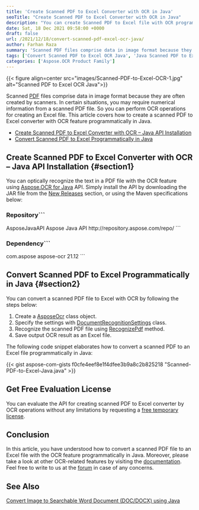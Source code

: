 ```yaml
---
title: 'Create Scanned PDF to Excel Converter with OCR in Java'
seoTitle: "Create Scanned PDF to Excel Converter with OCR in Java"
description: "You can create Scanned PDF to Excel file with OCR programmatically using Java. Convert scanned PDF to XLSX or XLS in Java."
date: Sat, 18 Dec 2021 09:58:00 +0000
draft: false
url: /2021/12/18/convert-scanned-pdf-excel-ocr-java/
author: Farhan Raza
summary: 'Scanned PDF files comprise data in image format because they are often created by scanners. In certain situations, you may require numerical information from a scanned PDF file. So you can perform OCR operations for creating an Excel file. This article covers how to **create a scanned PDF to Excel converter with OCR feature programmatically in Java.**'
tags: ['Convert Scanned PDF to Excel OCR Java', 'Java Scanned PDF to Excel OCR', 'Scanned PDF to Excel', 'Scanned PDF to Excel OCR', 'Scanned PDF to Excel in Java']
categories: ['Aspose.OCR Product Family']
---
```




{{< figure align=center src="images/Scanned-PDF-to-Excel-OCR-1.jpg" alt="Scanned PDF to Excel OCR Java">}}


Scanned [PDF][1] files comprise data in image format because they are often created by scanners. In certain situations, you may require numerical information from a scanned PDF file. So you can perform OCR operations for creating an Excel file. This article covers how to create a scanned PDF to Excel converter with OCR feature programmatically in Java.

*   [Create Scanned PDF to Excel Converter with OCR – Java API Installation][2]
*   [Convert Scanned PDF to Excel Programmatically in Java][3]

## Create Scanned PDF to Excel Converter with OCR – Java API Installation {#section1}

You can optically recognize the text in a PDF file with the OCR feature using [Aspose.OCR for Java][4] API. Simply install the API by downloading the JAR file from the [New Releases][5] section, or using the Maven specifications below:

### Repository```
<repository>
    <id>AsposeJavaAPI</id>
    <name>Aspose Java API</name>
    <url>http://repository.aspose.com/repo/</url>
</repository>
```

### Dependency```
<dependency>
    <groupId>com.aspose</groupId>
    <artifactId>aspose-ocr</artifactId>
    <version>21.12</version>
</dependency>
```

## Convert Scanned PDF to Excel Programmatically in Java {#section2}

You can convert a scanned PDF file to Excel with OCR by following the steps below:

1.  Create a [AsposeOcr][6] class object.
2.  Specify the settings with [DocumentRecognitionSettings][7] class.
3.  Recognize the scanned PDF file using [RecognizePdf][8] method.
4.  Save output OCR result as an Excel file.

The following code snippet elaborates how to convert a scanned PDF to an Excel file programmatically in Java:

{{< gist aspose-com-gists f0cfe4eef8e1f4dfee3b9a8c2b825218 "Scanned-PDF-to-Excel-Java.java" >}}

## Get Free Evaluation License

You can evaluate the API for creating scanned PDF to Excel converter by OCR operations without any limitations by requesting a [free temporary license][9].

## Conclusion

In this article, you have understood how to convert a scanned PDF file to an Excel file with the OCR feature programmatically in Java. Moreover, please take a look at other OCR-related features by visiting the [documentation][10]. Feel free to write to us at the [forum][11] in case of any concerns.

## See Also

[Convert Image to Searchable Word Document (DOC/DOCX) using Java][12]




[1]: https://docs.fileformat.com/pdf/
[2]: #section1
[3]: #section2
[4]: https://products.aspose.com/ocr/java
[5]: https://downloads.aspose.com/ocr/java
[6]: https://apireference.aspose.com/ocr/java/com.aspose.ocr/asposeocr
[7]: https://apireference.aspose.com/ocr/java/com.aspose.ocr/documentrecognitionsettings
[8]: https://apireference.aspose.com/ocr/java/com.aspose.ocr.pdf/AsposeOCRPdf#RecognizePdf-java.lang.String-com.aspose.ocr.DocumentRecognitionSettings-
[9]: https://purchase.aspose.com/temporary-license
[10]: https://docs.aspose.com/ocr/java/
[11]: https://forum.aspose.com/c/ocr/16
[12]: https://blog.aspose.com/2021/06/22/convert-image-searchable-word-docx-java/




